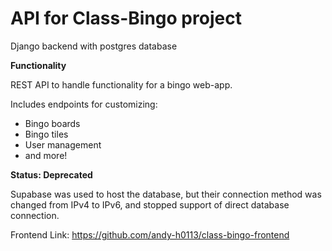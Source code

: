 
# API for Class-Bingo project

Django backend with postgres database

**Functionality**

REST API to handle functionality for a bingo web-app.

Includes endpoints for customizing:

- Bingo boards
- Bingo tiles
- User management
- and more!

**Status: Deprecated**

Supabase was used to host the database, but their connection method was changed from IPv4 to IPv6, and stopped support of direct database connection.

Frontend Link: https://github.com/andy-h0113/class-bingo-frontend
